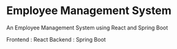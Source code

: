 # Employee Management System

An Employee Management System using React and Spring Boot

Frontend : React
Backend : Spring Boot

